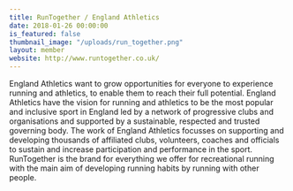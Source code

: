 ```yaml
---
title: RunTogether / England Athletics
date: 2018-01-26 00:00:00
is_featured: false
thumbnail_image: "/uploads/run_together.png"
layout: member
website: http://www.runtogether.co.uk/
---
```


England Athletics want to grow opportunities for everyone to experience running and athletics, to enable them to reach their full potential. England Athletics have the vision for running and athletics to be the most popular and inclusive sport in England led by a network of progressive clubs and organisations and supported by a sustainable, respected and trusted governing body. The work of England Athletics focusses on supporting and developing thousands of affiliated clubs, volunteers, coaches and officials to sustain and increase participation and performance in the sport. RunTogether is the brand for everything we offer for recreational running with the main aim of developing running habits by running with other people.